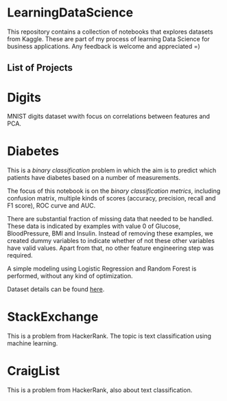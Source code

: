 # LearningDataScience

This repository contains a collection of notebooks that explores datasets from Kaggle. These are part of my process of learning Data Science for business applications. Any feedback is welcome and appreciated =)


## List of Projects

# Digits

MNIST digits dataset wwith focus on correlations between features and PCA.

# Diabetes

This is a *binary classification* problem in which the aim is to predict which patients have diabetes based on a number of measurements. 

The focus of this notebook is on the *binary classification metrics*, including confusion matrix, multiple kinds of scores (accuracy, precision, recall and F1 score), ROC curve and AUC.  

There are substantial fraction of missing data that needed to be handled. These data is indicated by examples with value 0 of Glucose, BloodPressure, BMI and Insulin. Instead of removing these examples, we created dummy variables to indicate whether of not these other variables have valid values. Apart from that, no other feature engineering step was required.

A simple modeling using Logistic Regression and Random Forest is performed, without any kind of optimization.

Dataset details can be found [here](https://www.kaggle.com/uciml/pima-indians-diabetes-database). 

# StackExchange

This is a problem from HackerRank. The topic is text classification using machine learning.


# CraigList

This is a problem from HackerRank, also about text classification.
